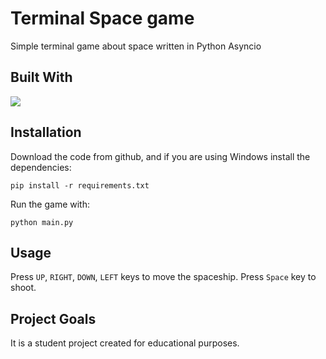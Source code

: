 # Terminal Space game

Simple terminal game about space written in Python Asyncio

## Built With

![](https://img.shields.io/badge/Python-171717?style=for-the-badge&logo=python&logoColor=lightgrey)

## Installation

Download the code from github, and if you are using Windows install the dependencies:
```commandline
pip install -r requirements.txt
```

Run the game with:
```commandline
python main.py
```

## Usage

Press `UP`, `RIGHT`, `DOWN`, `LEFT` keys to move the spaceship.
Press `Space` key to shoot.


## Project Goals

It is a student project created for educational purposes.